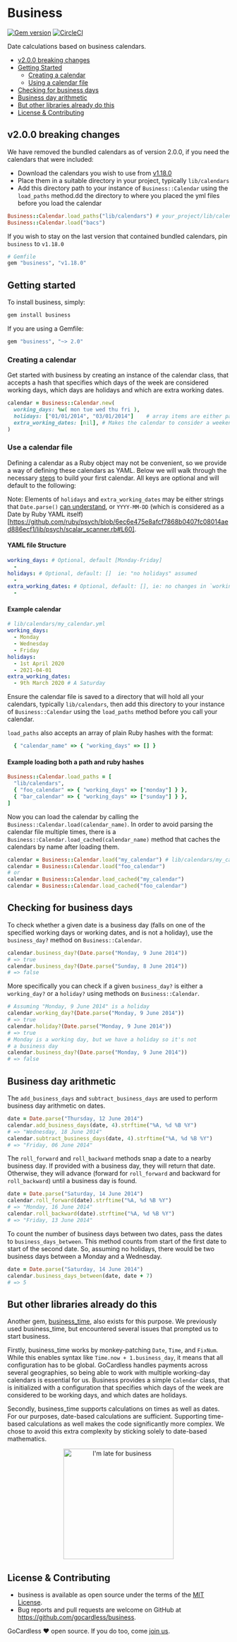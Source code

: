 # Business

[![Gem version](https://badge.fury.io/rb/business.svg)](http://badge.fury.io/rb/business)
[![CircleCI](https://circleci.com/gh/gocardless/business.svg?style=svg)](https://circleci.com/gh/gocardless/business)

Date calculations based on business calendars.

- [v2.0.0 breaking changes](#v200-breaking-changes)
- [Getting Started](#getting-started)
  - [Creating a calendar](#creating-a-calendar)
  - [Using a calendar file](#use-a-calendar-file)
- [Checking for business days](#checking-for-business-days)
- [Business day arithmetic](#business-day-arithmetic)
- [But other libraries already do this](#but-other-libraries-already-do-this)
- [License & Contributing](#license--contributing)

## v2.0.0 breaking changes

We have removed the bundled calendars as of version 2.0.0, if you need the calendars that were included:

- Download the calendars you wish to use from [v1.18.0](https://github.com/gocardless/business/tree/b12c186ca6fd4ffdac85175742ff7e4d0a705ef4/lib/business/data)
- Place them in a suitable directory in your project, typically `lib/calendars`
-  Add this directory path to your instance of `Business::Calendar` using the `load_paths` method.dd the directory to where you placed the yml files before you load the calendar

```ruby
Business::Calendar.load_paths("lib/calendars") # your_project/lib/calendars/ contains bacs.yml
Business::Calendar.load("bacs")
```

If you wish to stay on the last version that contained bundled calendars, pin `business` to `v1.18.0`

```ruby
# Gemfile
gem "business", "v1.18.0"
```

## Getting started

To install business, simply:

```bash
gem install business
```

If you are using a Gemfile:

```ruby
gem "business", "~> 2.0"
```

### Creating a calendar

Get started with business by creating an instance of the calendar class, that accepts a hash that specifies which days of the week are considered working days, which days are holidays and which are extra working dates.

```ruby
calendar = Business::Calendar.new(
  working_days: %w( mon tue wed thu fri ),
  holidays: ["01/01/2014", "03/01/2014"]    # array items are either parseable date strings, or real Date objects
  extra_working_dates: [nil], # Makes the calendar to consider a weekend day as a working day.
)
```

### Use a calendar file

Defining a calendar as a Ruby object may not be convenient, so we provide a way of defining these calendars as YAML. Below we will walk through the necessary [steps](#example-calendar) to build your first calendar. All keys are optional and will default to the following:

Note: Elements of `holidays` and `extra_working_dates` may be either strings that `Date.parse()` [can understand](https://ruby-doc.org/stdlib-2.7.1/libdoc/date/rdoc/Date.html#method-c-parse), or `YYYY-MM-DD` (which is considered as a Date by Ruby YAML itself)[https://github.com/ruby/psych/blob/6ec6e475e8afcf7868b0407fc08014aed886ecf1/lib/psych/scalar_scanner.rb#L60].

#### YAML file Structure

```yml
working_days: # Optional, default [Monday-Friday]
  -
holidays: # Optional, default: []  ie: "no holidays" assumed
  -
extra_working_dates: # Optional, default: [], ie: no changes in `working_days` will happen
  -
```

#### Example calendar

```yaml
# lib/calendars/my_calendar.yml
working_days:
  - Monday
  - Wednesday
  - Friday
holidays:
  - 1st April 2020
  - 2021-04-01
extra_working_dates:
  - 9th March 2020 # A Saturday
```

Ensure the calendar file is saved to a directory that will hold all your calendars, typically `lib/calendars`, then add this directory to your instance of `Business::Calendar` using the `load_paths` method before you call your calendar.

`load_paths` also accepts an array of plain Ruby hashes with the format:

```ruby
  { "calendar_name" => { "working_days" => [] }
```

#### Example loading both a path and ruby hashes

```ruby
Business::Calendar.load_paths = [
  "lib/calendars",
  { "foo_calendar" => { "working_days" => ["monday"] } },
  { "bar_calendar" => { "working_days" => ["sunday"] } },
]
```

Now you can load the calendar by calling the `Business::Calendar.load(calendar_name)`. In order to avoid parsing the calendar file multiple times, there is a `Business::Calendar.load_cached(calendar_name)` method that caches the calendars by name after loading them.

```ruby
calendar = Business::Calendar.load("my_calendar") # lib/calendars/my_calendar.yml
calendar = Business::Calendar.load("foo_calendar")
# or
calendar = Business::Calendar.load_cached("my_calendar")
calendar = Business::Calendar.load_cached("foo_calendar")
```

## Checking for business days

To check whether a given date is a business day (falls on one of the specified working days or working dates, and is not a holiday), use the `business_day?` method on `Business::Calendar`.

```ruby
calendar.business_day?(Date.parse("Monday, 9 June 2014"))
# => true
calendar.business_day?(Date.parse("Sunday, 8 June 2014"))
# => false
```

More specifically you can check if a given `business_day?` is either a `working_day?` or a `holiday?` using methods on `Business::Calendar`.

```ruby
# Assuming "Monday, 9 June 2014" is a holiday
calendar.working_day?(Date.parse("Monday, 9 June 2014"))
# => true
calendar.holiday?(Date.parse("Monday, 9 June 2014"))
# => true
# Monday is a working day, but we have a holiday so it's not
# a business day
calendar.business_day?(Date.parse("Monday, 9 June 2014"))
# => false
```

## Business day arithmetic

The `add_business_days` and `subtract_business_days` are used to perform business day arithmetic on dates.

```ruby
date = Date.parse("Thursday, 12 June 2014")
calendar.add_business_days(date, 4).strftime("%A, %d %B %Y")
# => "Wednesday, 18 June 2014"
calendar.subtract_business_days(date, 4).strftime("%A, %d %B %Y")
# => "Friday, 06 June 2014"
```

The `roll_forward` and `roll_backward` methods snap a date to a nearby business day. If provided with a business day, they will return that date. Otherwise, they will advance (forward for `roll_forward` and backward for `roll_backward`) until a business day is found.

```ruby
date = Date.parse("Saturday, 14 June 2014")
calendar.roll_forward(date).strftime("%A, %d %B %Y")
# => "Monday, 16 June 2014"
calendar.roll_backward(date).strftime("%A, %d %B %Y")
# => "Friday, 13 June 2014"
```

To count the number of business days between two dates, pass the dates to `business_days_between`. This method counts from start of the first date to start of the second date. So, assuming no holidays, there would be two business days between a Monday and a Wednesday.

```ruby
date = Date.parse("Saturday, 14 June 2014")
calendar.business_days_between(date, date + 7)
# => 5
```

## But other libraries already do this

Another gem, [business_time](https://github.com/bokmann/business_time), also exists for this purpose. We previously used business_time, but encountered several issues that prompted us to start business.

Firstly, business_time works by monkey-patching `Date`, `Time`, and `FixNum`. While this enables syntax like `Time.now + 1.business_day`, it means that all configuration has to be global. GoCardless handles payments across several geographies, so being able to work with multiple working-day calendars is
essential for us. Business provides a simple `Calendar` class, that is initialized with a configuration that specifies which days of the week are considered to be working days, and which dates are holidays.

Secondly, business_time supports calculations on times as well as dates. For our purposes, date-based calculations are sufficient. Supporting time-based calculations as well makes the code significantly more complex. We chose to avoid this extra complexity by sticking solely to date-based mathematics.

<p align="center"><img src="http://3.bp.blogspot.com/-aq4iOz2OZzs/Ty8xaQwMhtI/AAAAAAAABrM/-vn4tcRA9-4/s1600/daily-morning-awesomeness-243.jpeg" alt="I'm late for business" width="250"/></p>

## License & Contributing
- business is available as open source under the terms of the [MIT License](LICENSE).
- Bug reports and pull requests are welcome on GitHub at https://github.com/gocardless/business.

GoCardless ♥ open source. If you do too, come [join us](https://gocardless.com/about/jobs).
